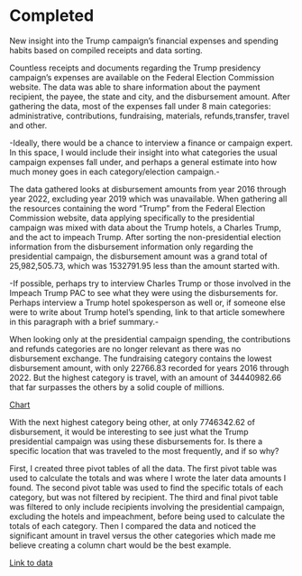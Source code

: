# Completed

New insight into the Trump campaign’s financial expenses and spending habits based on compiled receipts and data sorting.  

Countless receipts and documents regarding the Trump presidency campaign’s expenses are available on the Federal Election Commission website. The data was able to share information about the payment recipient, the payee, the state and city, and the disbursement amount. After gathering the data, most of the expenses fall under 8 main categories: administrative, contributions, fundraising, materials, refunds,transfer, travel and other.   

-Ideally, there would be a chance to interview a finance or campaign expert. In this space, I would include their insight into what categories the usual campaign expenses fall under, and perhaps a general estimate into how much money goes in each category/election campaign.-  

The data gathered looks at disbursement amounts from year 2016 through year 2022, excluding year 2019 which was unavailable. When gathering all the resources containing the word “Trump” from the Federal Election Commission website, data applying specifically to the presidential campaign was mixed with data about the Trump hotels, a Charles Trump, and the act to impeach Trump. After sorting the non-presidential election information from the disbursement information only regarding the presidential campaign, the disbursement amount was a grand total of 25,982,505.73, which was 1532791.95 less than the amount started with.  

-If possible, perhaps try to interview Charles Trump or those involved in the Impeach Trump PAC to see what they were using the disbursements for. Perhaps interview a Trump hotel spokesperson as well or, if someone else were to write about Trump hotel’s spending, link to that article somewhere in this paragraph with a brief summary.-  

When looking only at the presidential campaign spending, the contributions and refunds categories are no longer relevant as there was no disbursement exchange. The fundraising category contains the lowest disbursement amount, with only 22766.83 recorded for years 2016 through 2022. But the highest category is travel, with an amount of 34440982.66 that far surpasses the others by a solid couple of millions.
    
 [Chart](https://docs.google.com/spreadsheets/d/19wdfdODfv01m2qAKa6N08eRxV_J0L1YpYQBKSivSN0g/edit#gid=1364826426) 
   
  With the next highest category being other, at only 7746342.62 of disbursement, it would be interesting to see just what the Trump presidential campaign was using these disbursements for. Is there a specific location that was traveled to the most frequently, and if so why?  
  
First, I created three pivot tables of all the data. The first pivot table was used to calculate the totals and was where I wrote the later data amounts I found. The second pivot table was used to find the specific totals of each category, but was not filtered by recipient. The third and final pivot table was filtered to only include recipients involving the presidential campaign, excluding the hotels and impeachment, before being used to calculate the totals of each category. Then I compared the data and noticed the significant amount in travel versus the other categories which made me believe creating a column chart would be the best example.

[Link to data](https://docs.google.com/spreadsheets/d/1nGZEwzwZYWYpb0EkmYAfrFQkj_Q8BgCBA0LtNgYq6Ps/edit#gid=736911156)
